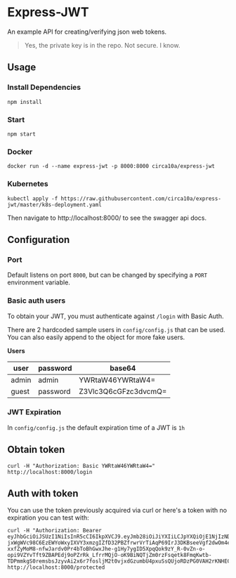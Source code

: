 # Express-JWT

An example API for creating/verifying json web tokens.

> Yes, the private key is in the repo. Not secure. I know.

## Usage

### Install Dependencies

```
npm install
```

### Start

```
npm start
```

### Docker

```shell
docker run -d --name express-jwt -p 8000:8000 circa10a/express-jwt
```

### Kubernetes

```
kubectl apply -f https://raw.githubusercontent.com/circa10a/express-jwt/master/k8s-deployment.yaml
```

Then navigate to http://localhost:8000/ to see the swagger api docs.

## Configuration

### Port

Default listens on port `8000`, but can be changed by specifying a `PORT` environment variable.

### Basic auth users

To obtain your JWT, you must authenticate against `/login` with Basic Auth.

There are 2 hardcoded sample users in `config/config.js` that can be used. You can also easily append to the object for more fake users.

**Users**

| user | password | base64 |
|---|---|---|
| admin | admin | YWRtaW46YWRtaW4= |
| guest | password | Z3Vlc3Q6cGFzc3dvcmQ= |

### JWT Expiration

In `config/config.js` the default expiration time of a JWT is `1h`

## Obtain token

```shell
curl -H "Authorization: Basic YWRtaW46YWRtaW4=" http://localhost:8000/login
```

## Auth with token

You can use the token previously acquired via curl or here's a token with no expiration you can test with:

```shell
curl -H "Authorization: Bearer eyJhbGciOiJSUzI1NiIsInR5cCI6IkpXVCJ9.eyJmb28iOiJiYXIiLCJpYXQiOjE1NjIzNDc0MzR9.g0-jxWgWVc98C6EzEWYoWxyIXVY3xmzgIZfD32PBZfrwrVrTiAqP69IrJ3DKBseeVgf2dwOm4ennwpakHXv-xxfZyMoM8-nfwJardv0Pr4bToBhGwxJhe-g1Hy7ygID5XpqQok9zY_R-0vZn-o-opi9VZYvTft9ZBAPEdj9oPZrRk_LfrrMQjO-oK9BiNQTjZm0rzFsqetk8FmqKwtb-TDPmmkgS0remsbsJzyvAi2x6r7fosljM2t0vjxdGzumbU4pxuSsQUjoRDzPG0VAH2rKNHECFqmCWJ8myIBOobYYAt7TIW0TzzJkyXb9amfDjy1IBlZyvwEznTUT_XBh6hQ" http://localhost:8000/protected
```